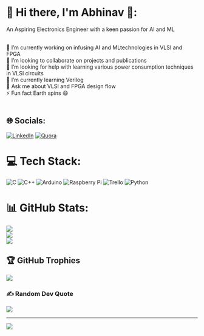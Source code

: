 # 💫 Hi there, I'm Abhinav 👋:
An Aspiring Electronics Engineer with a keen passion for AI and ML<br><br>

🔭 I’m currently working on infusing AI and MLtechnologies in VLSI and FPGA<br>👯 I’m looking to collaborate on projects and publications<br>🤝 I’m looking for help with learning various power consumption techniques in VLSI circuits<br>🌱 I’m currently learning Verilog <br>💬 Ask me about VLSI and FPGA design flow<br>⚡ Fun fact Earth spins 😄<br><br>


## 🌐 Socials:
[![LinkedIn](https://img.shields.io/badge/LinkedIn-%230077B5.svg?logo=linkedin&logoColor=white)](https://linkedin.com/in/AbhinavKarthikeyan) [![Quora](https://img.shields.io/badge/Quora-%23B92B27.svg?logo=Quora&logoColor=white)](https://quora.com/profile/abhinav) 

# 💻 Tech Stack:
![C](https://img.shields.io/badge/c-%2300599C.svg?style=for-the-badge&logo=c&logoColor=white) ![C++](https://img.shields.io/badge/c++-%2300599C.svg?style=for-the-badge&logo=c%2B%2B&logoColor=white) ![Arduino](https://img.shields.io/badge/-Arduino-00979D?style=for-the-badge&logo=Arduino&logoColor=white) ![Raspberry Pi](https://img.shields.io/badge/-RaspberryPi-C51A4A?style=for-the-badge&logo=Raspberry-Pi) ![Trello](https://img.shields.io/badge/Trello-%23026AA7.svg?style=for-the-badge&logo=Trello&logoColor=white) ![Python](https://img.shields.io/badge/python-3670A0?style=for-the-badge&logo=python&logoColor=ffdd54)
# 📊 GitHub Stats:
![](https://github-readme-stats.vercel.app/api?username=Abhinav079&theme=dark&hide_border=false&include_all_commits=false&count_private=false)<br/>
![](https://github-readme-streak-stats.herokuapp.com/?user=Abhinav079&theme=dark&hide_border=false)<br/>
![](https://github-readme-stats.vercel.app/api/top-langs/?username=Abhinav079&theme=dark&hide_border=false&include_all_commits=false&count_private=false&layout=compact)

## 🏆 GitHub Trophies
![](https://github-profile-trophy.vercel.app/?username=Abhinav079&theme=buddhism&no-frame=false&no-bg=true&margin-w=4)

### ✍️ Random Dev Quote
![](https://quotes-github-readme.vercel.app/api?type=horizontal&theme=radical)

---
[![](https://visitcount.itsvg.in/api?id=Abhinav079&icon=0&color=0)](https://visitcount.itsvg.in)

<!-- Proudly created with GPRM ( https://gprm.itsvg.in ) -->
